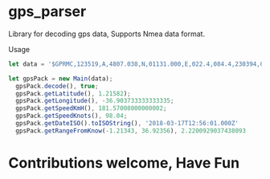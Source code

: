 # gps_parser

Library for decoding gps data, Supports Nmea data format.

Usage 

```javascript
let data = '$GPRMC,123519,A,4807.038,N,01131.000,E,022.4,084.4,230394,003.1,W*6A';

let gpsPack = new Main(data);
  gpsPack.decode(), true;
  gpsPack.getLatitude(), 1.21582);
  gpsPack.getLongitude(), -36.903733333333335;
  gpsPack.getSpeedKmH(), 181.57008000000002;
  gpsPack.getSpeedKnots(), 98.04;
  gpsPack.getDateISO().toISOString(), '2018-03-17T12:56:01.000Z'
  gpsPack.getRangeFromKnow(-1.21343, 36.92356), 2.2200929037438093

```

# Contributions welcome, Have Fun
